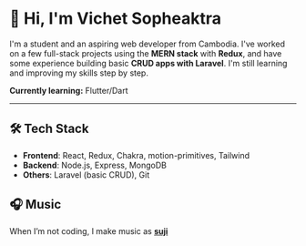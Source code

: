 # 🌱 Hi, I'm Vichet Sopheaktra

I'm a student and an aspiring web developer from Cambodia. I've worked on a few full-stack projects using the **MERN stack** with **Redux**, and have some experience building basic **CRUD apps with Laravel**. I'm still learning and improving my skills step by step.

**Currently learning:** Flutter/Dart

---

## 🛠 Tech Stack

- **Frontend**: React, Redux, Chakra, motion-primitives, Tailwind  
- **Backend**: Node.js, Express, MongoDB  
- **Others**: Laravel (basic CRUD), Git  

## 🎧 Music  
When I’m not coding, I make music as [**suji**](https://sujilament.netlify.app)
